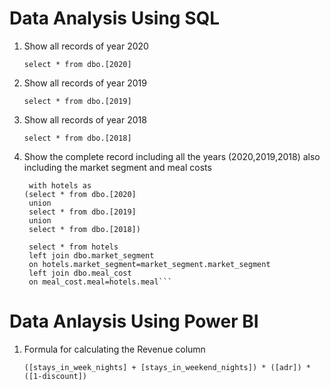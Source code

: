 # Data Analysis Using SQL

1. Show all records of year 2020

   ```select * from dbo.[2020] ```


2. Show all records of year 2019

   ```select * from dbo.[2019]```


3. Show all records of year 2018

    ```select * from dbo.[2018]```

4. Show the complete record including all the years (2020,2019,2018) also including the market segment and meal costs
   
        with hotels as
       (select * from dbo.[2020]
        union 
        select * from dbo.[2019]
        union
        select * from dbo.[2018])

        select * from hotels
        left join dbo.market_segment
        on hotels.market_segment=market_segment.market_segment
        left join dbo.meal_cost
        on meal_cost.meal=hotels.meal```

# Data Anlaysis Using Power BI

1. Formula for calculating the Revenue column

   ```([stays_in_week_nights] + [stays_in_weekend_nights]) * ([adr]) * ([1-discount])```
